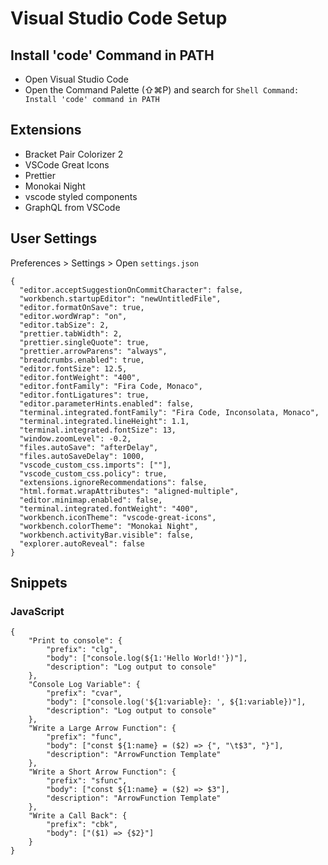 # Visual Studio Code Setup

## Install 'code' Command in PATH

- Open Visual Studio Code
- Open the Command Palette (⇧⌘P) and search for `Shell Command: Install 'code' command in PATH`

## Extensions

- Bracket Pair Colorizer 2
- VSCode Great Icons
- Prettier
- Monokai Night
- vscode styled components
- GraphQL from VSCode

## User Settings

Preferences > Settings > Open `settings.json`

```
{
  "editor.acceptSuggestionOnCommitCharacter": false,
  "workbench.startupEditor": "newUntitledFile",
  "editor.formatOnSave": true,
  "editor.wordWrap": "on",
  "editor.tabSize": 2,
  "prettier.tabWidth": 2,
  "prettier.singleQuote": true,
  "prettier.arrowParens": "always",
  "breadcrumbs.enabled": true,
  "editor.fontSize": 12.5,
  "editor.fontWeight": "400",
  "editor.fontFamily": "Fira Code, Monaco",
  "editor.fontLigatures": true,
  "editor.parameterHints.enabled": false,
  "terminal.integrated.fontFamily": "Fira Code, Inconsolata, Monaco",
  "terminal.integrated.lineHeight": 1.1,
  "terminal.integrated.fontSize": 13,
  "window.zoomLevel": -0.2,
  "files.autoSave": "afterDelay",
  "files.autoSaveDelay": 1000,
  "vscode_custom_css.imports": [""],
  "vscode_custom_css.policy": true,
  "extensions.ignoreRecommendations": false,
  "html.format.wrapAttributes": "aligned-multiple",
  "editor.minimap.enabled": false,
  "terminal.integrated.fontWeight": "400",
  "workbench.iconTheme": "vscode-great-icons",
  "workbench.colorTheme": "Monokai Night",
  "workbench.activityBar.visible": false,
  "explorer.autoReveal": false
}
```

## Snippets

### JavaScript

```
{
    "Print to console": {
        "prefix": "clg",
        "body": ["console.log(${1:'Hello World!'})"],
        "description": "Log output to console"
    },
    "Console Log Variable": {
        "prefix": "cvar",
        "body": ["console.log('${1:variable}: ', ${1:variable})"],
        "description": "Log output to console"
    },
    "Write a Large Arrow Function": {
        "prefix": "func",
        "body": ["const ${1:name} = ($2) => {", "\t$3", "}"],
        "description": "ArrowFunction Template"
    },
    "Write a Short Arrow Function": {
        "prefix": "sfunc",
        "body": ["const ${1:name} = ($2) => $3"],
        "description": "ArrowFunction Template"
    },
    "Write a Call Back": {
        "prefix": "cbk",
        "body": ["($1) => {$2}"]
    }
}
```
